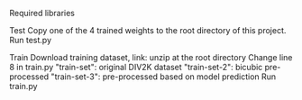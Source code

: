 Required libraries

Test
Copy one of the 4 trained weights to the root directory of this project.
Run test.py

Train
Download training dataset, link:
unzip at the root directory
Change line 8 in train.py
"train-set": original DIV2K dataset
"train-set-2": bicubic pre-processed
"train-set-3": pre-processed based on model prediction
Run train.py
